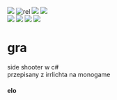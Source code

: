 ﻿![](https://forthebadge.com/images/badges/powered-by-flux-capacitor.svg)
![rel](https://forthebadge.com/images/featured/featured-fuck-it-ship-it.svg)
![](https://forthebadge.com/images/badges/works-on-my-machine.svg)
![](https://forthebadge.com/images/badges/60-percent-of-the-time-works-every-time.svg)<br>
![](https://forthebadge.com/images/badges/0-percent-optimized.svg)
![](https://forthebadge.com/images/badges/ages-18.svg)
![](https://forthebadge.com/images/badges/designed-in-ms-paint.svg)
![](https://forthebadge.com/images/badges/not-a-bug-a-feature.svg)
# gra
side shooter w c# <br>
przepisany z irrlichta na monogame <br>
#### elo